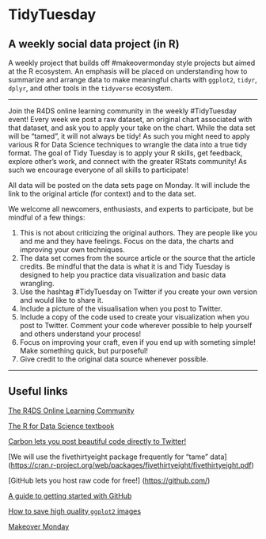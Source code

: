 # TidyTuesday

## A weekly social data project (in R)

A weekly project that builds off #makeovermonday style projects but aimed at the R ecosystem. An emphasis will be placed on understanding how to summarize and arrange data to make meaningful charts with `ggplot2`, `tidyr`, `dplyr`, and other tools in the `tidyverse` ecosystem.

***

Join the R4DS online learning community in the weekly #TidyTuesday event! Every week we post a raw dataset, an original chart associated with that dataset, and ask you to apply your take on the chart. While the data set will be “tamed”, it will not always be tidy! As such you might need to apply various R for Data Science techniques to wrangle the data into a true tidy format. The goal of Tidy Tuesday is to apply your R skills, get feedback, explore other’s work, and connect with the greater RStats community! As such we encourage everyone of all skills to participate! 

All data will be posted on the data sets page on Monday. It will include the link to the original article (for context) and to the data set. 

We welcome all newcomers, enthusiasts, and experts to participate, but be mindful of a few things:

1. This is not about criticizing the original authors. They are people like you and me and they have feelings. Focus on the data, the charts and improving your own techniques.
2. The data set comes from the source article or the source that the article credits. Be mindful that the data is what it is and Tidy Tuesday is designed to help you practice data visualization and basic data wrangling.
3. Use the hashtag #TidyTuesday on Twitter if you create your own version and would like to share it.
4. Include a picture of the visualisation when you post to Twitter.
5. Include a copy of the code used to create your visualization when you post to Twitter. Comment your code wherever possible to help yourself and others understand your process!
6. Focus on improving your craft, even if you end up with someting simple! Make something quick, but purposeful!
7. Give credit to the original data source whenever possible.

***

## Useful links

[The R4DS Online Learning Community](https://www.jessemaegan.com/post/r4ds-the-next-iteration/)

[The R for Data Science textbook](http://r4ds.had.co.nz/)

[Carbon lets you post beautiful code directly to Twitter!](https://carbon.now.sh/)

[We will use the fivethirtyeight package frequently for “tame” data]
(https://cran.r-project.org/web/packages/fivethirtyeight/fivethirtyeight.pdf)

[GitHub lets you host raw code for free!]
(https://github.com/)

[A guide to getting started with GitHub](https://guides.github.com/activities/hello-world/)

[How to save high quality `ggplot2` images](http://ggplot2.tidyverse.org/reference/ggsave.html)

[Makeover Monday](http://www.makeovermonday.co.uk/data/)
